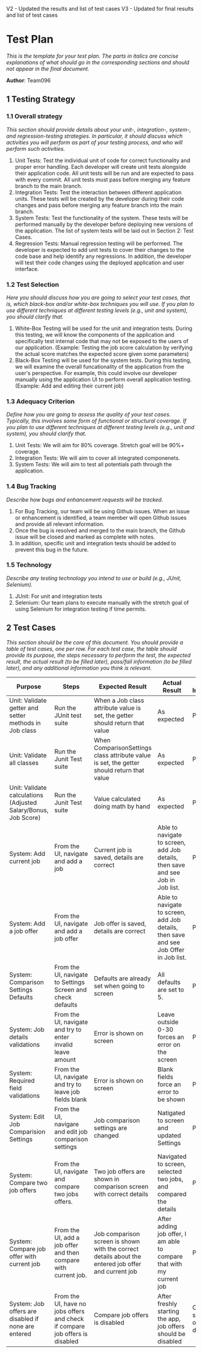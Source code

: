 V2 - Updated the results and list of test cases
V3 - Updated for final results and list of test cases


# Test Plan

*This is the template for your test plan. The parts in italics are concise explanations of what should go in the corresponding sections and should not appear in the final document.*

**Author**: Team096

## 1 Testing Strategy

### 1.1 Overall strategy

*This section should provide details about your unit-, integration-, system-, and regression-testing strategies. In particular, it should discuss which activities you will perform as part of your testing process, and who will perform such activities.*

1. Unit Tests: Test the individual unit of code for correct functionality and proper error handling. Each developer will create unit tests alongside their application code. All unit tests will be run and are expected to pass with every commit. All unit tests must pass before merging any feature branch to the main branch.
2. Integration Tests: Test the interaction between different application units. These tests will be created by the developer during their code changes and pass before merging any feature branch into the main branch.
3. System Tests: Test the functionality of the system. These tests will be performed manually by the developer before deploying new versions of the application. The list of system tests will be laid out in Section 2: Test Cases.
4. Regression Tests: Manual regression testing will be performed. The developer is expected to add unit tests to cover their changes to the code base and help identify any regressions. In addition, the developer will test their code changes using the deployed application and user interface.

### 1.2 Test Selection

*Here you should discuss how you are going to select your test cases, that is, which black-box and/or white-box techniques you will use. If you plan to use different techniques at different testing levels (e.g., unit and system), you should clarify that.*

1. White-Box Testing will be used for the unit and integration tests. During this testing, we will know the components of the application and specifically test internal code that may not be exposed to the users of our application. (Example: Testing the job score calculation by verifying the actual score matches the expected score given some parameters)
2. Black-Box Testing will be used for the system tests. During this testing, we will examine the overall funcationality of the application from the user's perspective. For example, this could involve our developer manually using the application UI to perform overall application testing. (Example: Add and editing their current job)

### 1.3 Adequacy Criterion

*Define how you are going to assess the quality of your test cases. Typically, this involves some form of functional or structural coverage. If you plan to use different techniques at different testing levels (e.g., unit and system), you should clarify that.*

1. Unit Tests: We will aim for 80% coverage. Stretch goal will be 90%+ coverage.
2. Integration Tests: We will aim to cover all integrated componenets. 
3. System Tests: We will aim to test all potentials path through the application.

### 1.4 Bug Tracking

*Describe how bugs and enhancement requests will be tracked.*

1. For Bug Tracking, our team will be using Github issues. When an issue or enhancement is identified, a team member will open Github issues and provide all relevant information. 
2. Once the bug is resolved and merged to the main branch, the Github issue will be closed and marked as complete with notes.
3. In addition, specific unit and integration tests should be added to prevent this bug in the future.

### 1.5 Technology

*Describe any testing technology you intend to use or build (e.g., JUnit, Selenium).*

1. JUnit: For unit and integration tests
2. Selenium: Our team plans to execute manually with the stretch goal of using Selenium for integration testing if time permits.

## 2 Test Cases

*This section should be the core of this document. You should provide a table of test cases, one per row. For each test case, the table should provide its purpose, the steps necessary to perform the test, the expected result, the actual result (to be filled later), pass/fail information (to be filled later), and any additional information you think is relevant.*

| Purpose | Steps | Expected Result | Actual Result | Pass/Fail Information |
|---------|-------|-----------------|---------------|-----------------------|
| Unit: Validate getter and setter methods in Job class | Run the JUnit test suite | When a Job class attribute value is set, the getter should return that value | As expected | PASS |
| Unit: Validate all classes | Run the Junit Test suite | When ComparisonSettings class attribute value is set, the getter should return that value | As expected | PASS |
| Unit: Validate calculations (Adjusted Salary/Bonus, Job Score) | Run the Junit Test suite | Value calculated doing math by hand | As expected | PASS |
| System: Add current job | From the UI, navigate and add a job | Current job is saved, details are correct | Able to navigate to screen, add Job details, then save and see Job in Job list. | PASS |
| System: Add a job offer | From the UI, navigate and add a job offer | Job offer is saved, details are correct | Able to navigate to screen, add Job details, then save and see Job Offer in Job list. | PASS |
| System: Comparison Settings Defaults | From the UI, navigate to Settings Screen and check defaults | Defaults are already set when going to screen | All defaults are set to 5. | PASS |
| System: Job details validations | From the UI, navigate and try to enter invalid leave amount | Error is shown on screen | Leave outside 0-30 forces an error on the screen | PASS |
| System: Required field validations | From the UI, navigate and try to leave job fields blank | Error is shown on screen | Blank fields force an error to be shown | PASS |
| System: Edit Job Comparision Settings | From the UI, navigare and edit job comparison settings | Job comparison settings are changed | Natigated to screen and updated Settings | PASS |
| System: Compare two job offers | From the UI, navigate and compare two jobs offers. | Two job offers are shown in comparison screen with correct details | Navigated to screen, selected two jobs, and compared the details | PASS |
| System: Compare job offer with current job | From the UI, add a job offer and then compare with current job. | Job comparison screen is shown with the correct details about the entered job offer and current job | After adding job offer, I am able to compare that with my current job | PASS |
| System: Job offers are disabled if none are entered | From the UI, have no jobs offers and check if compare job offers is disabled | Compare job offers is disabled | After freshly starting the app, job offers should be disabled | On fresh startup, job offers are disabled |  
